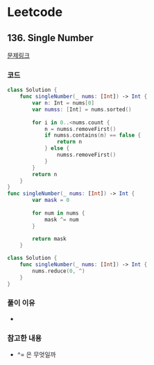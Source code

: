 # Leetcode

## 136. Single Number


[문제링크](https://leetcode.com/problems/single-number/)


### 코드

```swift
class Solution {
    func singleNumber(_ nums: [Int]) -> Int {
        var n: Int = nums[0]
        var numss: [Int] = nums.sorted()
        
        for i in 0..<nums.count {
            n = numss.removeFirst()
            if numss.contains(n) == false {
                return n
            } else {
                numss.removeFirst()
            }
        }
        return n
    }
}
func singleNumber(_ nums: [Int]) -> Int {
        var mask = 0
        
        for num in nums {
            mask ^= num
        }
        
        return mask
    }

class Solution {
    func singleNumber(_ nums: [Int]) -> Int {
        nums.reduce(0, ^)
    }
}

```

### 풀이 이유
-

### 참고한 내용
- ^= 은 무엇일까